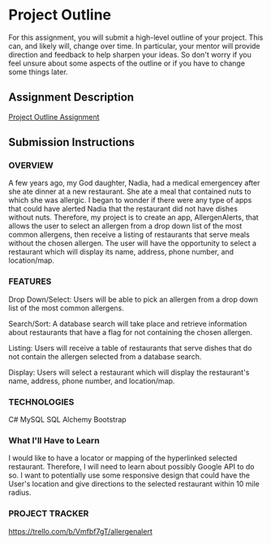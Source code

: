 # Project Outline
For this assignment, you will submit a high-level outline of your project. This can, and likely will, change over time. In particular, your mentor will provide direction and feedback to help sharpen your ideas. So don't worry if you feel unsure about some aspects of the outline or if you have to change some things later.

## Assignment Description
[Project Outline Assignment](https://education.launchcode.org/liftoff/modules/assignments/project-outline)

## Submission Instructions

### OVERVIEW

A few years ago, my God daughter, Nadia, had a medical emergencey after she ate dinner at a new restaurant. She ate a meal that contained nuts
to which she was allergic. I began to wonder if there were any type of apps that could have alerted Nadia that the restaurant did not
have dishes without nuts. Therefore, my project is to create an app, AllergenAlerts, that allows the user to select an allergen from a drop down list of the most common
allergens, then receive a listing of restaurants that serve meals without the chosen allergen. The user will have the
opportunity to select a restaurant which will display its name, address, phone number, and location/map.

### FEATURES

Drop Down/Select: Users will be able to pick an allergen from a drop down list of the most common allergens.

Search/Sort: A database search will take place and retrieve information about restaurants that have a flag for not containing the chosen allergen.

Listing: Users will receive a table of restaurants that serve dishes that do not contain the allergen selected from a database search.

Display: Users will select a restaurant which will display the restaurant's name, address, phone number, and location/map.



### TECHNOLOGIES

C#
MySQL
SQL Alchemy
Bootstrap

### What I'll Have to Learn
I  would like to have a locator or mapping of the hyperlinked selected restaurant. Therefore, I will need to learn about possibly Google API to do so. I want to
potentially use some responsive design that could have the User's location and give directions to the selected restaurant within 10 mile radius. 
### PROJECT TRACKER

https://trello.com/b/Vmfbf7gT/allergenalert
